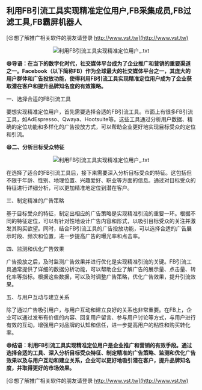 ## **利用FB引流工具实现精准定位用户,FB采集成员,FB过滤工具,FB霸屏机器人**

[😍想了解推广相关软件的朋友请登录 http://www.vst.tw](http://www.vst.tw)

 <center><img src="https://vst.tw/MP4/tuiguang/png/7.png" alt="利用FB引流工具实现精准定位用户_.txt"></center>

**😄导语：在当下的数字化时代，社交媒体平台成为了企业推广和营销的重要渠道之一。Facebook（以下简称FB）作为全球最大的社交媒体平台之一，其庞大的用户群体和广告投放功能，使得利用FB引流工具实现精准定位用户成为了企业获取潜在客户和提升品牌知名度的有效策略。**

一、选择合适的FB引流工具

要想实现精准定位用户，首先需要选择合适的FB引流工具。市面上有很多FB引流工具，如AdEspresso、Qwaya、Hootsuite等。这些工具通过分析用户数据、精确的定位功能和多样化的广告投放方式，可以帮助企业更好地实现目标受众的定位和引流。

**😄二、分析目标受众特征**

 <center><img src="https://vst.tw/MP4/tuiguang/png/2.png" alt="利用FB引流工具实现精准定位用户_.txt"></center>

在选择了适合的FB引流工具后，接下来需要深入分析目标受众的特征。这包括但不限于年龄、性别、地理位置、兴趣爱好、职业等方面的信息。通过对目标受众的特征进行详细分析，可以更加精准地定位到潜在客户。

三、制定精准的广告策略

基于目标受众的特征，制定出相应的广告策略是实现精准引流的重要一环。根据不同的特征定位，可以有针对性地设计广告内容和形式，以吸引目标受众的关注并激发其购买欲望。同时，结合FB引流工具的广告投放功能，可以选择合适的广告展示时段、频次和位置，进一步提高广告的曝光率和点击率。

四、监测和优化广告效果

广告投放之后，及时监测广告效果并进行优化是实现精准引流的关键。FB引流工具通常提供了详细的数据分析功能，可以帮助企业了解广告的展示量、点击量、转化率等指标。根据这些数据，可以及时调整广告策略，优化广告效果，提升引流效果。

五、与用户互动与建立关系

除了通过广告吸引用户，与用户互动和建立良好的关系也非常重要。在FB上，企业可以通过发布有价值的内容、回复用户留言、参与用户讨论等方式，与用户进行有效的互动，增强用户对品牌的认知和信任，进一步提高用户的粘性和购买转化率。

**😄结语：利用FB引流工具实现精准定位用户是企业推广和营销的有效手段。通过选择合适的工具、深入分析目标受众特征、制定精准的广告策略、监测和优化广告效果以及与用户互动和建立关系，企业可以更好地吸引潜在客户，提升品牌知名度，并取得更好的市场效果。**

[😍想了解推广相关软件的朋友请登录 http://www.vst.tw](http://www.vst.tw)



